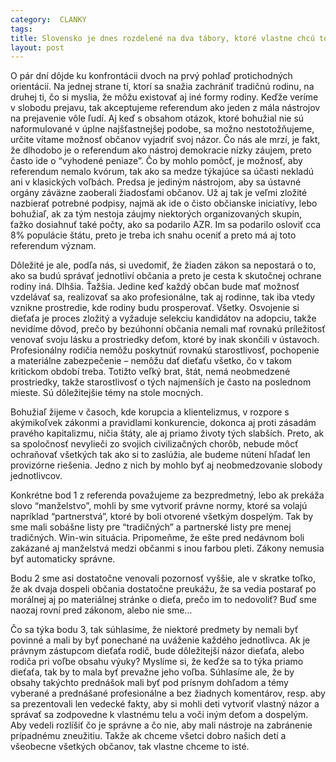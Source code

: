 ```yaml
---
category:  CLANKY
tags: 
title: Slovensko je dnes rozdelené na dva tábory, ktoré vlastne chcú to isté.
layout: post
---
```

O pár dní dôjde ku konfrontácii dvoch na prvý pohlaď protichodných orientácií. Na jednej strane tí, ktorí sa snažia zachrániť tradičnú rodinu, na druhej ti, čo si myslia, že môžu existovať aj iné formy rodiny. Keďže veríme v slobodu prejavu, tak akceptujeme referendum ako jeden z mála nástrojov na prejavenie vôle ľudí. Aj keď s obsahom otázok, ktoré bohužial nie sú naformulované v úplne najšťastnejšej podobe, sa možno nestotožňujeme, určite vítame možnosť občanov vyjadriť svoj názor. Čo nás ale mrzí, je fakt, že dlhodobo je o referendum ako nástroj demokracie nízky záujem, preto často ide o “vyhodené peniaze”. Čo by mohlo pomôcť, je možnosť, aby referendum nemalo kvórum, tak ako sa medze týkajúce sa účasti nekladú ani v klasických voľbách. Predsa je jediným nástrojom, aby sa ústavné orgány záväzne zaoberali žiadosťami občanov. Už aj tak je veľmi zložité nazbierať potrebné podpisy, najmä ak ide o čisto občianske iniciatívy, lebo bohužiaľ, ak za tým nestoja záujmy niektorých organizovaných skupín, ťažko dosiahnuť také počty, ako sa podarilo AZR. Im sa podarilo osloviť cca 8% populácie štátu, preto je treba ich snahu oceniť a preto má aj toto referendum význam.

Dôležité je ale, podľa nás, si uvedomiť, že žiaden zákon sa nepostará o to, ako sa budú správať jednotliví občania a preto je cesta k skutočnej ochrane rodiny iná. Dlhšia. Ťažšia. Jedine keď každý občan bude mať možnosť vzdelávať sa, realizovať sa ako profesionálne, tak aj rodinne, tak iba vtedy vznikne prostredie, kde rodiny budu prosperovať. Všetky. Osvojenie si dieťaťa je proces zložitý a vyžaduje selekciu kandidátov na adopciu, takže nevidíme dôvod, prečo by bezúhonní občania nemali mať rovnakú príležitosť venovať svoju lásku a prostriedky deťom, ktoré by inak skončili v ústavoch. Profesionálny rodičia nemôžu poskytnúť rovnakú starostlivosť, pochopenie a materiálne zabezpečenie – nemôžu dať dieťaťu všetko, čo v takom kritickom období treba. Totižto veľký brat, štát, nemá neobmedzené prostriedky, takže starostlivosť o tých najmenších je často na poslednom mieste. Sú dôležitejšie témy na stole mocných.

Bohužiaľ žijeme v časoch, kde korupcia a klientelizmus, v rozpore s akýmikoľvek zákonmi a pravidlami konkurencie, dokonca aj proti zásadám pravého kapitalizmu, ničia štáty, ale aj priamo životy tých slabších. Preto, ak sa spoločnosť nevylieči zo svojich civilizačných chorôb, nebude môcť ochraňovať všetkých tak ako si to zaslúžia, ale budeme nútení hľadať len provizórne riešenia. Jedno z nich by mohlo byť aj neobmedzovanie slobody jednotlivcov.

Konkrétne bod 1 z referenda považujeme za bezpredmetný, lebo ak prekáža slovo “manželstvo”, mohli by sme vytvoriť právne normy, ktoré sa volajú napríklad “partnerstvá”, ktoré by boli otvorené všetkým dospelým. Tak by sme mali sobášne listy pre “tradičných” a partnerské listy pre menej tradičných. Win-win situácia. Pripomeňme, že ešte pred nedávnom boli zakázané aj manželstvá medzi občanmi s inou farbou pleti. Zákony nemusia byť automaticky správne.

Bodu 2 sme asi dostatočne venovali pozornosť vyššie, ale v skratke toľko, že ak dvaja dospeli občania dostatočne preukážu, že sa vedia postarať po morálnej aj po materiálnej stránke o dieťa, prečo im to nedovoliť? Buď sme naozaj rovní pred zákonom, alebo nie sme…

Čo sa týka bodu 3, tak súhlasíme, že niektoré predmety by nemali byť povinné a mali by byť ponechané na uváženie každého jednotlivca. Ak je právnym zástupcom dieťaťa rodič, bude dôležitejší názor dieťaťa, alebo rodiča pri voľbe obsahu výuky? Myslíme si, že keďže sa to týka priamo dieťaťa, tak by to mala byť prevažne jeho voľba. Súhlasíme ale, že by obsahy takýchto prednášok mali byť pod prísnym dohľadom a témy vyberané a prednášané profesionálne a bez žiadnych komentárov, resp. aby sa prezentovali len vedecké fakty, aby si mohli deti vytvoriť vlastný názor a správať sa zodpovedne k vlastnému telu a voči iným deťom a dospelým. Aby vedeli rozlíšiť čo je správne a čo nie, aby mali nástroje na zabránenie prípadnému zneužitiu.
Takže ak chceme všetci dobro našich detí a všeobecne všetkých občanov, tak vlastne chceme to isté.
